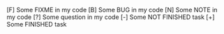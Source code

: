 [F] Some FIXME in my code
[B] Some BUG in my code
[N] Some NOTE in my code
[?] Some question in my code
[-] Some NOT FINISHED task
[+] Some FINISHED task
